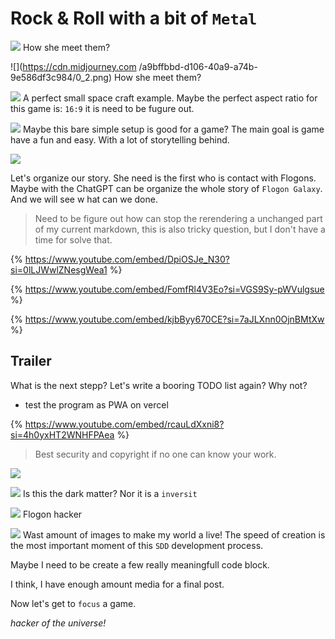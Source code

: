 # Rock & Roll with a bit of `Metal`

![](https://cdn.midjourney.com/a9bffbbd-d106-40a9-a74b-9e586df3c984/0_2.png)
How she meet them?

![](https://cdn.midjourney.com
/a9bffbbd-d106-40a9-a74b-9e586df3c984/0_2.png)
How she meet them?

![](https://cdn.midjourney.com/de848b1d-831f-4c28-be8c-ac1ecf687224/0_0.png)
A perfect small space craft example.
Maybe the perfect aspect ratio for this game is: `16:9` it is need to be fugure out.

![](https://cdn.midjourney.com/e134d17e-63ef-48a7-bc42-6e4d53842440/0_2.png)
Maybe this bare simple setup is good for a game? The main goal is game have a fun and easy. With a lot of storytelling behind.


![](https://cdn.midjourney.com/1c5f6c52-6c00-4205-979a-999aceb92282/0_3.png)

Let's organize our story. She need is the first who is contact with Flogons. Maybe with the ChatGPT can be organize the whole story of `Flogon Galaxy`. And we will see w
hat can we done.

> Need to be figure out how can stop the rerendering a unchanged part of my current markdown, this is also tricky question, but I don't have a time for solve that.

{% https://www.youtube.com/embed/DpiOSJe_N30?si=0lLJWwlZNesgWea1 %}

{% https://www.youtube.com/embed/FomfRl4V3Eo?si=VGS9Sy-pWVulgsue %}



{% https://www.youtube.com/embed/kjbByy670CE?si=7aJLXnn0OjnBMtXw %}

## Trailer
What is the next stepp? Let's write a booring TODO list again?
Why not?
- test the program as PWA on vercel

{% https://www.youtube.com/embed/rcauLdXxni8?si=4h0yxHT2WNHFPAea %}

> Best security and copyright if no one can know your work.

![](https://cdn.midjourney.com/2e580648-bd39-4cc5-8441-9f78d5eb04ad/0_0.png)

![](https://cdn.midjourney.com/48fec1c8-dea3-4ca2-be02-acd0004d7f9a/0_3.png)
Is this the dark matter? Nor it is a `inversit`

![](https://cdn.midjourney.com/2603ab3d-c4d9-4987-8fe4-5e6c22de6af8/0_2.png)
Flogon hacker

![](https://cdn.midjourney.com/56383c32-e6d9-490c-8d42-77ceae67476f/0_3.png)
Wast amount of images to make my world a live! 
The speed of creation is the most important moment of this 
`SDD` development process. 

Maybe I need to be create a few really meaningfull code block.

I think, I have enough amount media for a final post.

Now let's get to `focus` a game.


                                                           
 _hacker of the universe!_            




